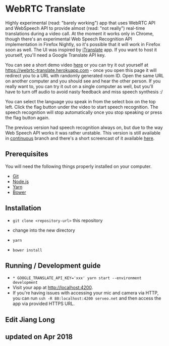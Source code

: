 # WebRTC Translate

Highly experimental (read: "barely working") app that uses WebRTC API and WebSpeech API to provide almost (read: "not really") real-time translations during a video call. At the moment it works only in Chrome, though there's an experimental Web Speech Recognition API implementation in Firefox Nightly, so it's possible that it will work in Firefox soon as well. The UI was inspired by [iTranslate](http://www.itranslateapp.com) app. If you want to host it yourself, you'll need a Google Translate API key.



You can see a short demo video [here](https://youtu.be/Tv8ilBOKS2o) or you can try it out yourself at https://webrtc-translate.herokuapp.com - once you open this page it will redirect you to a URL with randomly generated room ID. Open the same URL on another computer and you should see and hear the other person. If you really want to, you can try it out on a single computer as well, but you'll have to turn off audio to avoid nasty feedback and miss speech synthesis :/

You can select the language you speak in from the select box on the top left. Click the flag button under the video to start speech recognition. The speech recognition will stop automatically once you stop speaking or press the flag button again.

The previous version had speech recognition always on, but due to the way Web Speech API works it was rather unstable. This version is still available in [continuous](https://github.com/szimek/webrtc-translate/tree/continuous) branch and there's a short screencast of it available [here](http://www.youtube.com/watch?v=R8ejjVAZweg).

## Prerequisites

You will need the following things properly installed on your computer.

* [Git](http://git-scm.com/)
* [Node.js](http://nodejs.org/)
* [Yarn](https://yarnpkg.com/en/)
* [Bower](http://bower.io/)

## Installation

* `git clone <repository-url>` this repository
* change into the new directory

* `yarn`
* `bower install`

## Running / Development guide

* `* GOOGLE_TRANSLATE_API_KEY='xxx' yarn start --environment development`
* Visit your app at [http://localhost:4200](http://localhost:4200).
* If you're having issues with accessing your mic and camera via HTTP, you can run `ssh -R 80:localhost:4200 serveo.net` and then access the app via provided HTTPS URL.

## Edit Jiang Long 
## updated on Apr 2018
